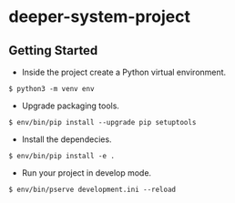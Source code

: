 deeper-system-project
=====================

Getting Started
---------------

- Inside the project create a Python virtual environment.

`$ python3 -m venv env`

- Upgrade packaging tools.

`$ env/bin/pip install --upgrade pip setuptools`

- Install the dependecies.

`$ env/bin/pip install -e .`

- Run your project in develop mode.

`$ env/bin/pserve development.ini --reload`